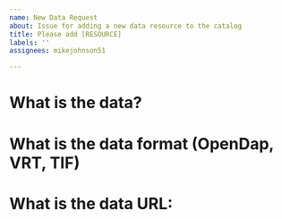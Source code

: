 ```yaml
---
name: New Data Request
about: Issue for adding a new data resource to the catalog
title: Please add [RESOURCE]
labels: ''
assignees: mikejohnson51

---
```


# What is the data?

# What is the data format (OpenDap, VRT, TIF)

# What is the data URL:
